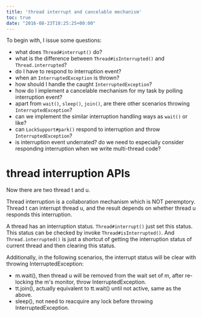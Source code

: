 ```yaml
---
title: 'thread interrupt and cancelable mechanism'
toc: true
date: "2016-08-23T10:25:25+00:00"
---
```


To begin with, I issue some questions:
- what does `Thread#interrupt()` do?
- what is the difference between `Thread#isInterrupted()` and `Thread.interrupted`?
- do I have to respond to interruption event?
- when an `InterruptedException` is thrown?
- how should I handle the caught `InterruptedException`?
- how do I implement a cancelable mechanism for my task by polling interruption event?
- apart from `wait()`, `sleep()`, `join()`, are there other scenarios throwing `InterruptedException`?
- can we implement the similar interruption handling ways as `wait()` or like?
- can `LockSupport#park()` respond to interruption and throw `InterruptedException`?
- is interruption event underrated? do we need to especially consider responding interruption when we write multi-thread code?

# thread interruption APIs
Now there are two thread t and u.

Thread interruption is a collaboration mechanism which is NOT peremptory. Thread t can interrupt thread u, and the result depends on whether thread u responds this interruption.

A thread has an interruption status. `Thread#interrupt()` just set this status.
This status can be checked by invoke `Thread#isInterrupted()`. And `Thread.interrupted()` is just a shortcut of getting the interruption status of current thread and then clearing this status.

Additionally, in the following scenarios, the interrupt status will be clear with throwing InterruptedException:
- m.wait(), then thread u will be removed from the wait set of m, after re-locking the m's monitor, throw InterruptedException.
- tt.join(), actually equivalent to tt.wait() until not active, same as the above.
- sleep(), not need to reacquire any lock before throwing InterruptedException.





